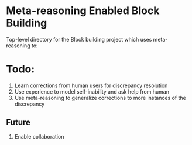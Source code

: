 # Meta-reasoning Enabled Block Building

Top-level directory for the Block building project which uses meta-reasoning
to:

# Todo:
1. Learn corrections from human users for discrepancy resolution
2. Use experience to model self-inability and ask help from human 
3. Use meta-reasoning to generalize corrections to more instances of the
 discrepancy


## Future

1. Enable collaboration
